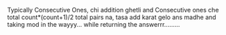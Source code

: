 Typically Consecutive Ones, chi addition ghetli and Consecutive ones che total count*(count+1)/2 total pairs na, tasa add karat gelo ans madhe and taking mod in the wayyy...
while returning the answerrr.........